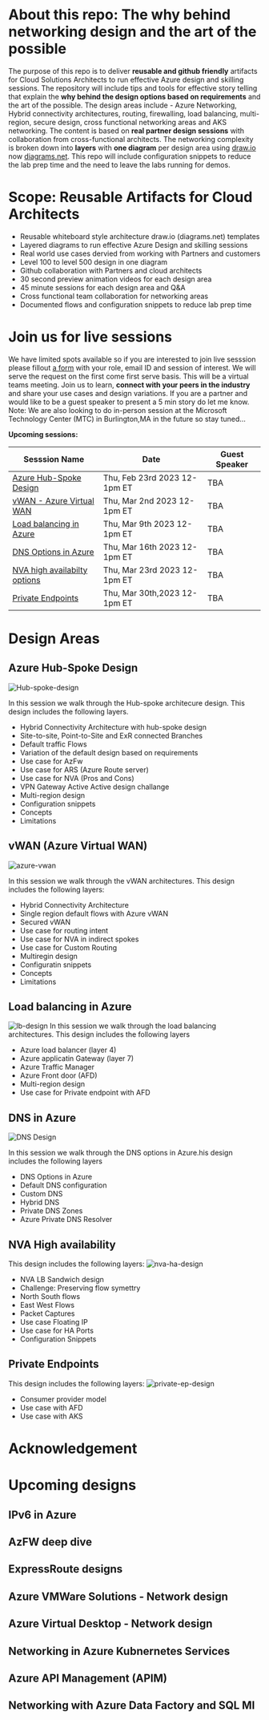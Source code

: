 # About this repo: The why behind networking design and the art of the possible

The purpose of this repo is to deliver **reusable and github friendly** artifacts for Cloud Solutions Architects to run effective Azure design and skilling sessions. The repository will include tips and tools for effective story telling that explain the **why behind the design options based on requirements** and the art of the possible.  The design areas include - Azure Networking, Hybrid connectivity architectures, routing, firewalling, load balancing, multi-region, secure design, cross functional networking areas and AKS networking. The content is based on **real partner design sessions** with collaboration from cross-functional architects.  The networking complexity is broken down into **layers** with **one diagram** per design area using [draw.io](https://app.diagrams.net/) now [diagrams.net](https://www.diagrams.net/). This repo will include configuration snippets to reduce the lab prep time and the need to leave the labs running for demos.


# Scope: Reusable Artifacts for Cloud Architects

- Reusable whiteboard style architecture draw.io (diagrams.net) templates
- Layered diagrams to run effective Azure Design and skilling sessions 
- Real world use cases dervied from working with Partners and customers
- Level 100 to level 500 design in one diagram
- Github collaboration with Partners and cloud architects
- 30 second preview animation videos for each design area
- 45 minute sessions for each design area and Q&A
- Cross functional team collaboration for networking areas
- Documented flows and configuration snippets to reduce lab prep time

# Join us for live sessions


We have limited spots available so if you are interested to join live sesssion please fillout [a form](https://forms.office.com/r/MM5MgmN1iA) with your role, email ID and session of interest. We will serve the request on the first come first serve basis. This will be a virtual teams meeting. Join us to learn, **connect with your peers in the industry** and share your use cases and design variations.  If you are a partner and would like to be a guest speaker to present a 5 min story do let me know.  Note: We are also looking to do in-person session at the Microsoft Technology Center (MTC) in Burlington,MA in the future so stay tuned...


**Upcoming sessions:**

| Sesssion Name                                         | Date                        | Guest Speaker
|-------------------------------------------------------|-----------------------------|---------------------|
| [Azure Hub-Spoke Design](#azure-hub-spoke-design)     | Thu, Feb 23rd 2023 12-1pm ET|         TBA         |
| [ vWAN - Azure Virtual WAN](#vwan-azure-virtual-wan)  | Thu, Mar 2nd 2023 12-1pm ET |         TBA         |
| [Load balancing in Azure](#load-balancing-in-azure)   | Thu, Mar 9th 2023 12-1pm ET |         TBA         |
| [DNS Options in Azure](#dns-in-azure)                 | Thu, Mar 16th 2023 12-1pm ET|         TBA         |
| [NVA high availabilty options](#nva-high-availability)| Thu, Mar 23rd 2023 12-1pm ET|         TBA         |
| [Private Endpoints](#private-endpoints)               | Thu, Mar 30th,2023 12-1pm ET|         TBA         |




# Design Areas
## Azure Hub-Spoke Design

![Hub-spoke-design](design-gifs/hub-spoke-design.GIF)

In this session we walk through the Hub-spoke architecure design. This design includes the following layers.

- Hybrid Connectivity Architecture with hub-spoke design
- Site-to-site, Point-to-Site and ExR connected Branches
- Default traffic Flows
- Variation of the default design based on requirements
- Use case for AzFw  
- Use case for ARS (Azure Route server)
- Use case for NVA (Pros and Cons)
- VPN Gateway Active Active design challange
- Multi-region design
- Configuration snippets
- Concepts
- Limitations

## vWAN (Azure Virtual WAN)
![azure-vwan](design-gifs/vwan-design.GIF)

In this session we walk through the vWAN architectures. This design includes the following layers:
 - Hybrid Connectivity Architecture
 - Single region default flows with Azure vWAN
 - Secured vWAN
 - Use case for routing intent
 - Use case for NVA in indirect spokes
 - Use case for Custom Routing
 - Multiregin design
 - Configuratin snippets
 - Concepts
 - Limitations


## Load balancing in Azure

![lb-design](design-gifs/lb-design.GIF)
In this session we walk through the load balancing architectures. This design includes the following layers
 - Azure load balancer (layer 4)
 - Azure applicatin Gateway (layer 7)
 - Azure Traffic Manager
 - Azure Front door (AFD)
 - Multi-region design
 - Use case for Private endpoint with AFD

## DNS in Azure
![DNS Design](design-gifs/dns-design.GIF)

In this session we walk through the DNS options in Azure.his design includes the following layers

- DNS Options in Azure
- Default DNS configuration 
- Custom DNS
- Hybrid DNS
- Private DNS Zones
- Azure Private DNS Resolver

## NVA High availability
This design includes the following layers:
![nva-ha-design](design-gifs/nva-ha-design.GIF)
- NVA LB Sandwich design
- Challenge: Preserving flow symettry
- North South flows
- East West Flows
- Packet Captures
- Use case Floating IP
- Use case for HA Ports
- Configuration Snippets

## Private Endpoints
This design includes the following layers:
![private-ep-design](design-gifs/private-ep-design.GIF)
- Consumer provider model
- Use case with AFD
- Use case with AKS

# Acknowledgement
# Upcoming designs
## IPv6 in Azure
## AzFW deep dive
## ExpressRoute designs
## Azure VMWare Solutions - Network design
## Azure Virtual Desktop - Network design
## Networking in Azure Kubnernetes Services
## Azure API Management (APIM)
## Networking with Azure Data Factory and SQL MI

